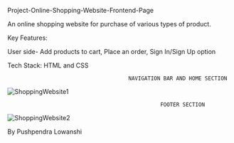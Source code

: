 Project-Online-Shopping-Website-Frontend-Page


An online shopping website for purchase of various types of product.

Key Features:

User side- Add products to cart, Place an order, Sign In/Sign Up option

Tech Stack: HTML and CSS

                                          NAVIGATION BAR AND HOME SECTION
![ShoppingWebsite1](https://user-images.githubusercontent.com/80954470/127031228-aaa8007e-6b28-470f-83f4-16ef4c865524.png)


                                                    FOOTER SECTION
![ShoppingWebsite2](https://user-images.githubusercontent.com/80954470/127031280-cdd67ce1-7a24-4200-bc15-67dbea6668fc.png)
 
 
By
Pushpendra Lowanshi
